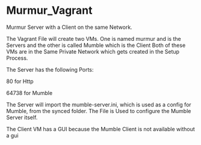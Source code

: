 # Murmur_Vagrant
Murmur Server with a Client on the same Network.

The Vagrant File will create two VMs. One is named murmur and is the Servers and the other is called Mumble which is the Client
Both of these VMs are in the Same Private Network which gets created in the Setup Process.

The Server has the following Ports:

80 for Http

64738 for Mumble

The Server will import the mumble-server.ini, which is used as a config for Mumble, from the synced folder.
The File is Used to configure the Mumble Server itself.

The Client VM has a GUI because the Mumble Client is not available without a gui
